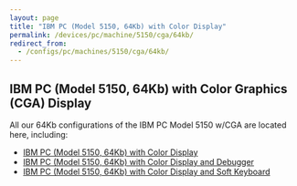 ```yaml
---
layout: page
title: "IBM PC (Model 5150, 64Kb) with Color Display"
permalink: /devices/pc/machine/5150/cga/64kb/
redirect_from:
  - /configs/pc/machines/5150/cga/64kb/
---
```


IBM PC (Model 5150, 64Kb) with Color Graphics (CGA) Display
---

All our 64Kb configurations of the IBM PC Model 5150 w/CGA are located here, including:

* [IBM PC (Model 5150, 64Kb) with Color Display](/devices/pc/machine/5150/cga/64kb/donkey/)
* [IBM PC (Model 5150, 64Kb) with Color Display and Debugger](/devices/pc/machine/5150/cga/64kb/donkey/debugger/)
* [IBM PC (Model 5150, 64Kb) with Color Display and Soft Keyboard](/devices/pc/machine/5150/cga/64kb/softkbd/)
